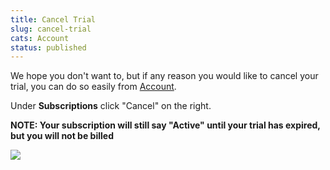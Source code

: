 ```yaml
---
title: Cancel Trial
slug: cancel-trial
cats: Account
status: published
---
```



  <p>
    We hope you don't want to, but if any reason you would like to cancel your trial, you can do so easily from <a href="https://www.checkoutwc.com/account/">Account</a>.&nbsp;
  </p>
  <p>
    Under <strong>Subscriptions</strong> click "Cancel" on the right.
  </p>
  <p>
    <strong>NOTE: Your subscription will still say "Active" until your trial has expired, but you will not be billed</strong>
  </p>
  <p>
    <img src="https://s3.amazonaws.com/helpscout.net/docs/assets/5bdde2822c7d3a01757ac42e/images/5ebff18a042863474d1ad2d8/file-aZ1viM5JQi.png" />
  </p>
